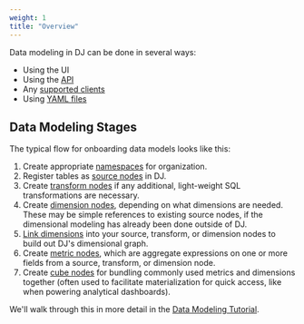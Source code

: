 ```yaml
---
weight: 1
title: "Overview"
---
```


Data modeling in DJ can be done in several ways:
* Using the UI
* Using the [API](../../developers/dj-server-v0.0.1a44)
* Any [supported clients](../dj-clients/)
* Using [YAML files](../yaml)

## Data Modeling Stages

The typical flow for onboarding data models looks like this:
1. Create appropriate [namespaces](../namespaces/) for organization.
1. Register tables as [source nodes](../sources/) in DJ.
2. Create [transform nodes](../transforms/) if any additional, light-weight SQL transformations are necessary.
3. Create [dimension nodes](../dimensions/), depending on what dimensions are needed. These may be simple references to existing source nodes, if the dimensional modeling has already been done outside of DJ.
4. [Link dimensions](../dimension-links) into your source, transform, or dimension nodes to build out DJ's dimensional graph.
5. Create [metric nodes](../metrics/), which are aggregate expressions on one or more fields from a source, transform, or dimension node.
6. Create [cube nodes](../cubes/) for bundling commonly used metrics and dimensions together (often used to facilitate materialization for quick access, like when powering analytical dashboards).

We'll walk through this in more detail in the [Data Modeling Tutorial](#).
